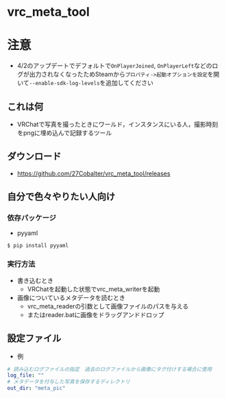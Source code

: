 # vrc_meta_tool
# 注意
- 4/2のアップデートでデフォルトで`OnPlayerJoined`, `OnPlayerLeft`などのログが出力されなくなったためSteamから`プロパティ->起動オプションを設定`を開いて`--enable-sdk-log-levels`を追加してください
## これは何
- VRChatで写真を撮ったときにワールド，インスタンスにいる人，撮影時刻をpngに埋め込んで記録するツール

## ダウンロード
- https://github.com/27Cobalter/vrc_meta_tool/releases

## 自分で色々やりたい人向け
### 依存パッケージ
- pyyaml
```
$ pip install pyyaml
```

### 実行方法
- 書き込むとき
  - VRChatを起動した状態でvrc_meta_writerを起動
- 画像についているメタデータを読むとき
  - vrc_meta_readerの引数として画像ファイルのパスを与える
  - またはreader.batに画像をドラッグアンドドロップ

## 設定ファイル
- 例
```config.yml
# 読み込むログファイルの指定　過去のログファイルから画像にタグ付けする場合に使用
log_file: ""
# メタデータを付与した写真を保存するディレクトリ
out_dir: "meta_pic"
```
